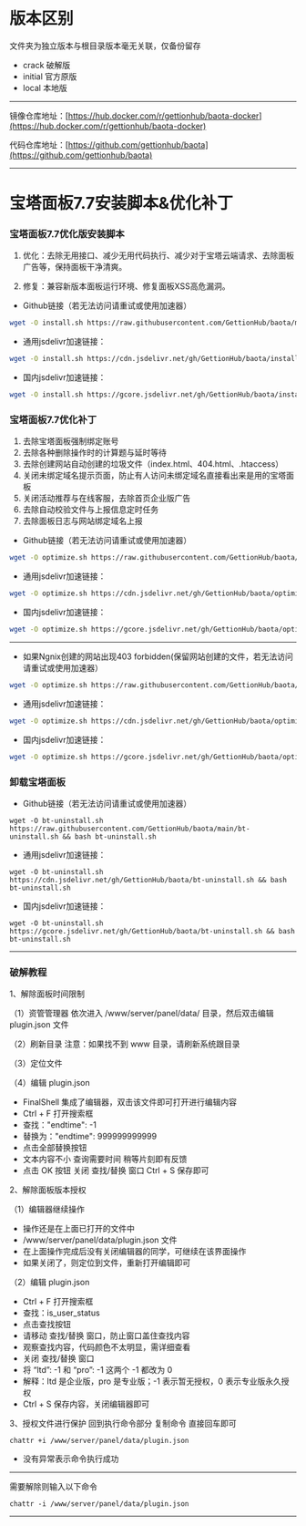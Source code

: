 
# 版本区别
文件夹为独立版本与根目录版本毫无关联，仅备份留存
- crack      破解版
- initial    官方原版
- local      本地版
------
镜像仓库地址：[https://hub.docker.com/r/gettionhub/baota-docker](https://hub.docker.com/r/gettionhub/baota-docker)

代码仓库地址：[https://github.com/gettionhub/baota](https://github.com/gettionhub/baota)

------

# 宝塔面板7.7安装脚本&优化补丁

### 宝塔面板7.7优化版安装脚本

1. 优化：去除无用接口、减少无用代码执行、减少对于宝塔云端请求、去除面板广告等，保持面板干净清爽。

2. 修复：兼容新版本面板运行环境、修复面板XSS高危漏洞。


* Github链接（若无法访问请重试或使用加速器）
```bash
wget -O install.sh https://raw.githubusercontent.com/GettionHub/baota/main/install_6.0_mod.sh && bash install.sh
```
- 通用jsdelivr加速链接：
```bash
wget -O install.sh https://cdn.jsdelivr.net/gh/GettionHub/baota/install_6.0_mod.sh && bash install.sh
```
- 国内jsdelivr加速链接：
```bash
wget -O install.sh https://gcore.jsdelivr.net/gh/GettionHub/baota/install_6.0_mod.sh && bash install.sh
```

### 宝塔面板7.7优化补丁

1. 去除宝塔面板强制绑定账号
2. 去除各种删除操作时的计算题与延时等待
3. 去除创建网站自动创建的垃圾文件（index.html、404.html、.htaccess）
4. 关闭未绑定域名提示页面，防止有人访问未绑定域名直接看出来是用的宝塔面板
5. 关闭活动推荐与在线客服，去除首页企业版广告
6. 去除自动校验文件与上报信息定时任务
7. 去除面板日志与网站绑定域名上报

* Github链接（若无法访问请重试或使用加速器）
```bash
wget -O optimize.sh https://raw.githubusercontent.com/GettionHub/baota/main/optimize_mod.sh && bash optimize.sh
```
- 通用jsdelivr加速链接：
```bash
wget -O optimize.sh https://cdn.jsdelivr.net/gh/GettionHub/baota/optimize_mod.sh && bash optimize.sh
```
- 国内jsdelivr加速链接：
```bash
wget -O optimize.sh https://gcore.jsdelivr.net/gh/GettionHub/baota/optimize_mod.sh && bash optimize.sh
```
----
* 如果Ngnix创建的网站出现403 forbidden(保留网站创建的文件，若无法访问请重试或使用加速器）
```bash
wget -O optimize.sh https://raw.githubusercontent.com/GettionHub/baota/main/optimize_mod_fixngnix.sh && bash optimize.sh
```
- 通用jsdelivr加速链接：
```bash
wget -O optimize.sh https://cdn.jsdelivr.net/gh/GettionHub/baota/optimize_mod_fixngnix.sh && bash optimize.sh
```
- 国内jsdelivr加速链接：
```bash
wget -O optimize.sh https://gcore.jsdelivr.net/gh/GettionHub/baota/optimize_mod_fixngnix.sh && bash optimize.sh
```

### 卸载宝塔面板

- Github链接（若无法访问请重试或使用加速器）

```shell
wget -O bt-uninstall.sh https://raw.githubusercontent.com/GettionHub/baota/main/bt-uninstall.sh && bash bt-uninstall.sh
```
- 通用jsdelivr加速链接：
```shell
wget -O bt-uninstall.sh https://cdn.jsdelivr.net/gh/GettionHub/baota/bt-uninstall.sh && bash bt-uninstall.sh
```
- 国内jsdelivr加速链接：
```shell
wget -O bt-uninstall.sh https://gcore.jsdelivr.net/gh/GettionHub/baota/bt-uninstall.sh && bash bt-uninstall.sh
```
----

### 破解教程
1、解除面板时间限制

（1）资管管理器
依次进入 /www/server/panel/data/ 目录，然后双击编辑 plugin.json 文件

（2）刷新目录
注意：如果找不到 www 目录，请刷新系统跟目录

（3）定位文件

（4）编辑 plugin.json
- FinalShell 集成了编辑器，双击该文件即可打开进行编辑内容
- Ctrl + F 打开搜索框
- 查找："endtime": -1
- 替换为："endtime": 999999999999
- 点击全部替换按钮
- 文本内容不小 查询需要时间 稍等片刻即有反馈
- 点击 OK 按钮 关闭 查找/替换 窗口 Ctrl + S 保存即可

2、解除面板版本授权

（1）编辑器继续操作
- 操作还是在上面已打开的文件中
- /www/server/panel/data/plugin.json 文件
- 在上面操作完成后没有关闭编辑器的同学，可继续在该界面操作
- 如果关闭了，则定位到文件，重新打开编辑即可

（2）编辑 plugin.json
- Ctrl + F 打开搜索框
- 查找：is_user_status
- 点击查找按钮
- 请移动 查找/替换 窗口，防止窗口盖住查找内容
- 观察查找内容，代码颜色不太明显，需详细查看
- 关闭 查找/替换 窗口
- 将 “ltd”: -1 和 “pro”: -1 这两个 -1 都改为 0
- 解释：ltd 是企业版，pro 是专业版；-1 表示暂无授权，0 表示专业版永久授权
- Ctrl + S 保存内容，关闭编辑器即可

3、授权文件进行保护
回到执行命令部分 复制命令 直接回车即可
```
chattr +i /www/server/panel/data/plugin.json
```
- 没有异常表示命令执行成功

----

需要解除则输入以下命令
```
chattr -i /www/server/panel/data/plugin.json
```
-----
